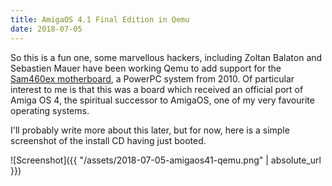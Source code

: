```yaml
---
title: AmigaOS 4.1 Final Edition in Qemu
date: 2018-07-05
---
```


So this is a fun one, some marvellous hackers, including Zoltan Balaton and Sebastien Mauer have been working Qemu to add support for the [Sam460ex motherboard](https://en.wikipedia.org/wiki/Sam460ex), a PowerPC system from 2010. Of particular interest to me is that this was a board which received an official port of Amiga OS 4, the spiritual successor to AmigaOS, one of my very favourite operating systems.

I'll probably write more about this later, but for now, here is a simple screenshot of the install CD having just booted.

![Screenshot]({{ "/assets/2018-07-05-amigaos41-qemu.png" | absolute_url }})
